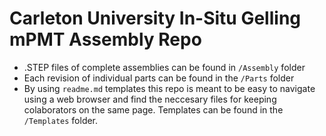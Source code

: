 # Carleton University In-Situ Gelling mPMT Assembly Repo #

* .STEP files of complete assemblies can be found in `/Assembly` folder
* Each revision of individual parts can be found in the `/Parts` folder
* By using `readme.md` templates this repo is meant to be easy to navigate using a web browser and find the neccesary files for keeping colaborators on the same page. Templates can be found in the `/Templates` folder.
